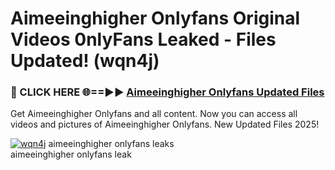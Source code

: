 # Aimeeinghigher Onlyfans Original Videos 0nlyFans Leaked - Files Updated! (wqn4j)

<h3>🔴 CLICK HERE 🌐==►► <a href="https://tinyurl.com/2jnfzry5" rel="nofollow">Aimeeinghigher Onlyfans Updated Files</a></h3>

Get Aimeeinghigher Onlyfans and all content. Now you can access all videos and pictures of Aimeeinghigher Onlyfans. New Updated Files 2025!

[![wqn4j](https://i.imgur.com/GyGTBgg.gif)](https://tinyurl.com/2jnfzry5)
aimeeinghigher onlyfans leaks<br>
aimeeinghigher onlyfans leak